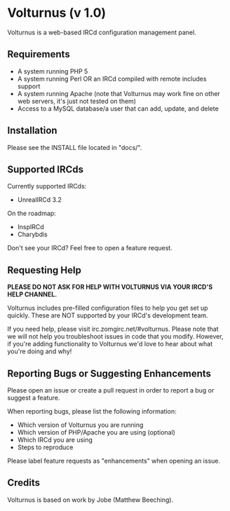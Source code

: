 # Volturnus (v 1.0)

Volturnus is a web-based IRCd configuration management panel.

## Requirements

* A system running PHP 5
* A system running Perl OR an IRCd compiled with remote includes support
* A system running Apache (note that Volturnus may work fine on other web servers, it's just not tested on them)
* Access to a MySQL database/a user that can add, update, and delete

## Installation

Please see the INSTALL file located in "docs/".

## Supported IRCds

Currently supported IRCds:

* UnrealIRCd 3.2

On the roadmap:

* InspIRCd
* Charybdis

Don't see your IRCd? Feel free to open a feature request.

## Requesting Help

**PLEASE DO NOT ASK FOR HELP WITH VOLTURNUS VIA YOUR IRCD'S HELP CHANNEL.**

Volturnus includes pre-filled configuration files to help you get set up quickly. These are NOT supported by your IRCd's development team.

If you need help, please visit irc.zomgirc.net/#volturnus. Please note that we will not help you troubleshoot issues in code that you modify. However, if you're adding functionality to Volturnus we'd love to hear about what you're doing and why!

## Reporting Bugs or Suggesting Enhancements

Please open an issue or create a pull request in order to report a bug or suggest a feature.

When reporting bugs, please list the following information:

* Which version of Volturnus you are running
* Which version of PHP/Apache you are using (optional)
* Which IRCd you are using
* Steps to reproduce

Please label feature requests as "enhancements" when opening an issue.

## Credits

Volturnus is based on work by Jobe (Matthew Beeching).
